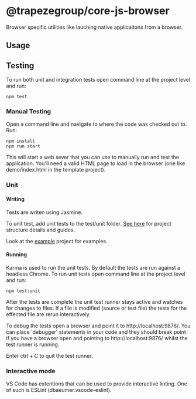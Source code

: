 # @trapezegroup/core-js-browser
Browser specific utilities like lauching native applicaitons from a browser.

## Usage


## Testing

To run both unit and integration tests open command line at the project level and run:

    npm test

### Manual Testing
Open a command line and navigate to where the code was checked out to.
Run:

    npm install
    npm run start

This will start a web sever that you can use to manually run and test the application. You'll need a valid HTML page to load in the browser (one like demo/index.html in the template project).

### Unit

#### Writing
Tests are writen using Jasmine.

To unit test, add unit tests to the test/unit folder. [See here](https://dev.trapsoft.com/confluence/pages/viewpage.action?spaceKey=CORE3&title=Web+Components+-+Project+Folder+Structure) for project structure details and guides.

Look at the [example](https://svn.trapsoft.com/product/WebUI/CoreWU/trunk/core-wc-template/test/unit) project for examples.

#### Running

Karma is used to run the unit tests. By default the tests are run against a headless Chrome.
To run unit tests open command line at the project level and run:

    npm test:unit

After the tests are complete the unit test runner stays active and watches for changes to files. If a file is modified (source or test file) the tests for the effected file are rerun interactively.

To debug the tests open a browser and point it to http://localhost:9876/. You can place 'debugger' statements in your code and they should break point if you have a browser open and pointing to http://localhost:9876/ whilst the test runner is running.

Enter ctrl + C to quit the test runner.

### Interactive mode

VS Code has extentions that can be used to provide interactive linting. One of such is ESLint (dbaeumer.vscode-eslint).